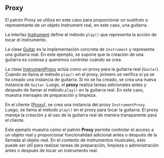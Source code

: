 ## Proxy
El patrón Proxy se utiliza en este caso para proporcionar un sustituto o representante de un objeto Instrument real,
en este caso, una guitarra.

La interfaz [Instrument](Instrument.java) define el método `play()` que representa la acción de tocar el instrumento.

La clase [Guitar](Guitar.java) es la implementación concreta de `Instrument` y representa una guitarra real. 
En este ejemplo, se supone que la creación de una guitarra es costosa y queremos controlar cuándo se crea.

La clase [InstrumentProxy](InstrumentProxy.java) actúa como un proxy para la guitarra real (`Guitar`). Cuando se llama 
al método `play()` en el proxy, primero se verifica si ya se ha creado una instancia de guitarra. 
Si no se ha creado, se crea una nueva instancia de `Guitar`. Luego, el **proxy** realiza tareas adicionales antes y después 
de llamar al método `play()` en la guitarra real. En este caso, muestra mensajes de preparación y limpieza.

En el cliente ([Proxy](Proxy.java)), se crea una instancia del proxy `InstrumentProxy`. Luego, se llama al método `play()`
en el proxy para tocar la guitarra. El proxy maneja la creación y el uso de la guitarra real de manera transparente para el cliente.

Este ejemplo muestra cómo el patrón **Proxy** permite controlar el acceso a un objeto real y proporcionar funcionalidad
adicional antes o después de la llamada al objeto real. En el contexto de instrumentos musicales, esto puede ser 
útil para realizar tareas de preparación, limpieza o administración antes o después de tocar un instrumento real.